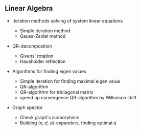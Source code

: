 ## Linear Algebra

- Iteration methods solving of system linear equations
  - Simple iteration method
  - Gauss-Zeidel method

- QR-decomposition
  - Givens' rotation
  - Hausholder reflection

- Algorithms for finding eigen values
  - Simple iteration for finding maximal eigen value
  - QR-algorithm
  - QR-algorithm for tridiagonal matrix
  - speed up convergence QR-algorithm by Wilkinson shift

- Graph spector
  - Check graph's isomorphism
  - Building (𝑛, 𝑑, 𝛼)-expanders, finding optimal 𝛼

